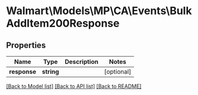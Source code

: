# Walmart\Models\MP\CA\Events\BulkAddItem200Response

## Properties

Name | Type | Description | Notes
------------ | ------------- | ------------- | -------------
**response** | **string** |  | [optional]


[[Back to Model list]](./) [[Back to API list]](../../../../../README.md#supported-apis) [[Back to README]](../../../../../README.md)
